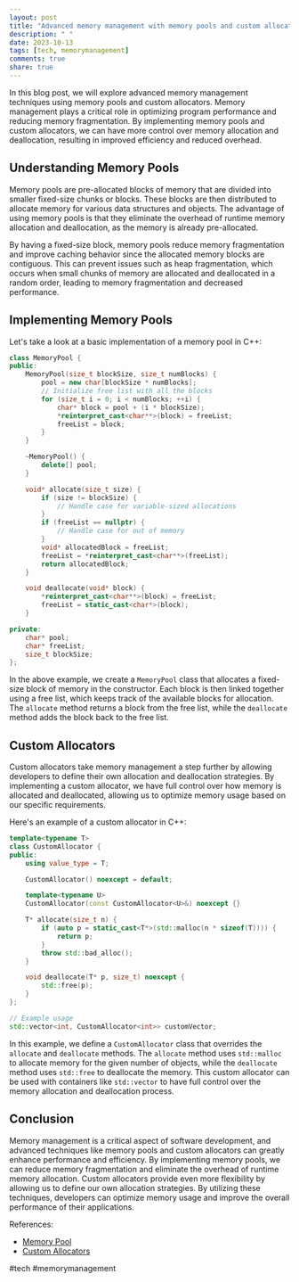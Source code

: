 ```yaml
---
layout: post
title: "Advanced memory management with memory pools and custom allocators"
description: " "
date: 2023-10-13
tags: [tech, memorymanagement]
comments: true
share: true
---
```


In this blog post, we will explore advanced memory management techniques using memory pools and custom allocators. Memory management plays a critical role in optimizing program performance and reducing memory fragmentation. By implementing memory pools and custom allocators, we can have more control over memory allocation and deallocation, resulting in improved efficiency and reduced overhead.

## Understanding Memory Pools

Memory pools are pre-allocated blocks of memory that are divided into smaller fixed-size chunks or blocks. These blocks are then distributed to allocate memory for various data structures and objects. The advantage of using memory pools is that they eliminate the overhead of runtime memory allocation and deallocation, as the memory is already pre-allocated.

By having a fixed-size block, memory pools reduce memory fragmentation and improve caching behavior since the allocated memory blocks are contiguous. This can prevent issues such as heap fragmentation, which occurs when small chunks of memory are allocated and deallocated in a random order, leading to memory fragmentation and decreased performance.

## Implementing Memory Pools

Let's take a look at a basic implementation of a memory pool in C++:

```cpp
class MemoryPool {
public:
    MemoryPool(size_t blockSize, size_t numBlocks) {
        pool = new char[blockSize * numBlocks];
        // Initialize free list with all the blocks
        for (size_t i = 0; i < numBlocks; ++i) {
            char* block = pool + (i * blockSize);
            *reinterpret_cast<char**>(block) = freeList;
            freeList = block;
        }
    }

    ~MemoryPool() {
        delete[] pool;
    }

    void* allocate(size_t size) {
        if (size != blockSize) {
            // Handle case for variable-sized allocations
        }
        if (freeList == nullptr) {
            // Handle case for out of memory
        }
        void* allocatedBlock = freeList;
        freeList = *reinterpret_cast<char**>(freeList);
        return allocatedBlock;
    }

    void deallocate(void* block) {
        *reinterpret_cast<char**>(block) = freeList;
        freeList = static_cast<char*>(block);
    }

private:
    char* pool;
    char* freeList;
    size_t blockSize;
};
```

In the above example, we create a `MemoryPool` class that allocates a fixed-size block of memory in the constructor. Each block is then linked together using a free list, which keeps track of the available blocks for allocation. The `allocate` method returns a block from the free list, while the `deallocate` method adds the block back to the free list.

## Custom Allocators

Custom allocators take memory management a step further by allowing developers to define their own allocation and deallocation strategies. By implementing a custom allocator, we have full control over how memory is allocated and deallocated, allowing us to optimize memory usage based on our specific requirements.

Here's an example of a custom allocator in C++:

```cpp
template<typename T>
class CustomAllocator {
public:
    using value_type = T;

    CustomAllocator() noexcept = default;

    template<typename U>
    CustomAllocator(const CustomAllocator<U>&) noexcept {}

    T* allocate(size_t n) {
        if (auto p = static_cast<T*>(std::malloc(n * sizeof(T)))) {
            return p;
        }
        throw std::bad_alloc();
    }

    void deallocate(T* p, size_t) noexcept {
        std::free(p);
    }
};

// Example usage
std::vector<int, CustomAllocator<int>> customVector;
```

In this example, we define a `CustomAllocator` class that overrides the `allocate` and `deallocate` methods. The `allocate` method uses `std::malloc` to allocate memory for the given number of objects, while the `deallocate` method uses `std::free` to deallocate the memory. This custom allocator can be used with containers like `std::vector` to have full control over the memory allocation and deallocation process.

## Conclusion

Memory management is a critical aspect of software development, and advanced techniques like memory pools and custom allocators can greatly enhance performance and efficiency. By implementing memory pools, we can reduce memory fragmentation and eliminate the overhead of runtime memory allocation. Custom allocators provide even more flexibility by allowing us to define our own allocation strategies. By utilizing these techniques, developers can optimize memory usage and improve the overall performance of their applications.

References:
- [Memory Pool](https://en.wikipedia.org/wiki/Memory_pool)
- [Custom Allocators](https://www.modernescpp.com/index.php/custom-allocator) 

#tech #memorymanagement